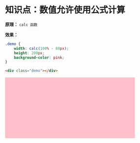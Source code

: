 # 知识点：数值允许使用公式计算

**原理：** `calc 函数`

**效果：**
```css
.demo {
    width: calc(100% - 80px);
    height: 200px;
    background-color: pink;
}
```
```html
<div class="demo"></div>
```

<!DOCTYPE html>
<html lang="zh-CN">
<head>
    <meta charset="UTF-8">
    <title>Document</title>
    <style>
        .demo {
            width: calc(100% - 80px);
            height: 200px;
            background-color: pink;
        }
    </style>
</head>
<body>
    <div class="demo"></div>
</body>
</html>